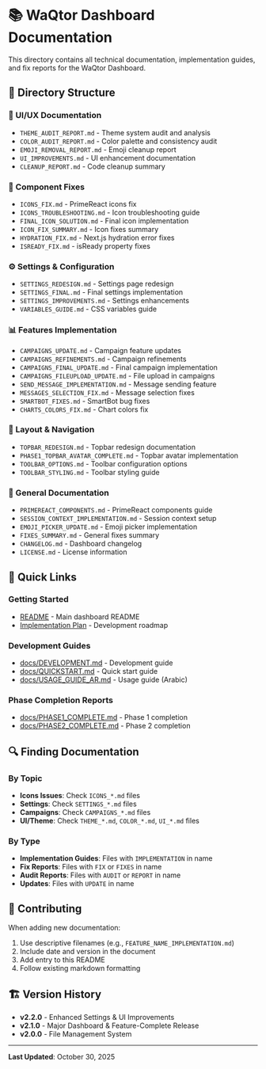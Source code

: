 # 📚 WaQtor Dashboard Documentation

This directory contains all technical documentation, implementation guides, and fix reports for the WaQtor Dashboard.

## 📁 Directory Structure

### 🎨 UI/UX Documentation
- `THEME_AUDIT_REPORT.md` - Theme system audit and analysis
- `COLOR_AUDIT_REPORT.md` - Color palette and consistency audit
- `EMOJI_REMOVAL_REPORT.md` - Emoji cleanup report
- `UI_IMPROVEMENTS.md` - UI enhancement documentation
- `CLEANUP_REPORT.md` - Code cleanup summary

### 🔧 Component Fixes
- `ICONS_FIX.md` - PrimeReact icons fix
- `ICONS_TROUBLESHOOTING.md` - Icon troubleshooting guide
- `FINAL_ICON_SOLUTION.md` - Final icon implementation
- `ICON_FIX_SUMMARY.md` - Icon fixes summary
- `HYDRATION_FIX.md` - Next.js hydration error fixes
- `ISREADY_FIX.md` - isReady property fixes

### ⚙️ Settings & Configuration
- `SETTINGS_REDESIGN.md` - Settings page redesign
- `SETTINGS_FINAL.md` - Final settings implementation
- `SETTINGS_IMPROVEMENTS.md` - Settings enhancements
- `VARIABLES_GUIDE.md` - CSS variables guide

### 📊 Features Implementation
- `CAMPAIGNS_UPDATE.md` - Campaign feature updates
- `CAMPAIGNS_REFINEMENTS.md` - Campaign refinements
- `CAMPAIGNS_FINAL_UPDATE.md` - Final campaign implementation
- `CAMPAIGNS_FILEUPLOAD_UPDATE.md` - File upload in campaigns
- `SEND_MESSAGE_IMPLEMENTATION.md` - Message sending feature
- `MESSAGES_SELECTION_FIX.md` - Message selection fixes
- `SMARTBOT_FIXES.md` - SmartBot bug fixes
- `CHARTS_COLORS_FIX.md` - Chart colors fix

### 🎯 Layout & Navigation
- `TOPBAR_REDESIGN.md` - Topbar redesign documentation
- `PHASE1_TOPBAR_AVATAR_COMPLETE.md` - Topbar avatar implementation
- `TOOLBAR_OPTIONS.md` - Toolbar configuration options
- `TOOLBAR_STYLING.md` - Toolbar styling guide

### 📝 General Documentation
- `PRIMEREACT_COMPONENTS.md` - PrimeReact components guide
- `SESSION_CONTEXT_IMPLEMENTATION.md` - Session context setup
- `EMOJI_PICKER_UPDATE.md` - Emoji picker implementation
- `FIXES_SUMMARY.md` - General fixes summary
- `CHANGELOG.md` - Dashboard changelog
- `LICENSE.md` - License information

## 📖 Quick Links

### Getting Started
- [README](../README.md) - Main dashboard README
- [Implementation Plan](../IMPLEMENTATION_PLAN.md) - Development roadmap

### Development Guides
- [docs/DEVELOPMENT.md](../docs/DEVELOPMENT.md) - Development guide
- [docs/QUICKSTART.md](../docs/QUICKSTART.md) - Quick start guide
- [docs/USAGE_GUIDE_AR.md](../docs/USAGE_GUIDE_AR.md) - Usage guide (Arabic)

### Phase Completion Reports
- [docs/PHASE1_COMPLETE.md](../docs/PHASE1_COMPLETE.md) - Phase 1 completion
- [docs/PHASE2_COMPLETE.md](../docs/PHASE2_COMPLETE.md) - Phase 2 completion

## 🔍 Finding Documentation

### By Topic
- **Icons Issues**: Check `ICONS_*.md` files
- **Settings**: Check `SETTINGS_*.md` files
- **Campaigns**: Check `CAMPAIGNS_*.md` files
- **UI/Theme**: Check `THEME_*.md`, `COLOR_*.md`, `UI_*.md` files

### By Type
- **Implementation Guides**: Files with `IMPLEMENTATION` in name
- **Fix Reports**: Files with `FIX` or `FIXES` in name
- **Audit Reports**: Files with `AUDIT` or `REPORT` in name
- **Updates**: Files with `UPDATE` in name

## 📝 Contributing

When adding new documentation:
1. Use descriptive filenames (e.g., `FEATURE_NAME_IMPLEMENTATION.md`)
2. Include date and version in the document
3. Add entry to this README
4. Follow existing markdown formatting

## 🏗️ Version History

- **v2.2.0** - Enhanced Settings & UI Improvements
- **v2.1.0** - Major Dashboard & Feature-Complete Release
- **v2.0.0** - File Management System

---

**Last Updated**: October 30, 2025

